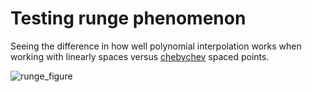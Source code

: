# Testing runge phenomenon

Seeing the difference in how well polynomial interpolation works when working with linearly spaces versus [chebychev](https://en.wikipedia.org/wiki/Chebyshev_nodes) spaced points. 

![runge_figure](https://github.com/user-attachments/assets/4d0644d5-e51e-4494-bd84-349b1dd63cbd)
